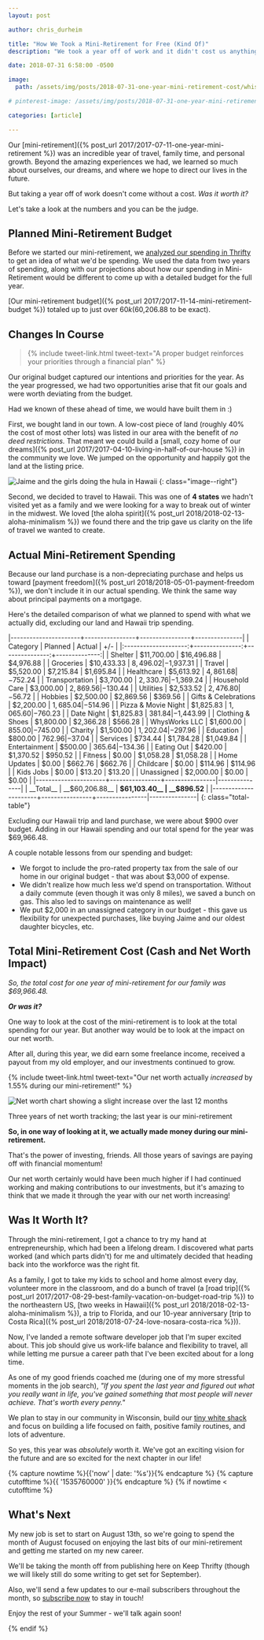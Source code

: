 ```yaml
---
layout: post

author: chris_durheim

title: "How We Took a Mini-Retirement for Free (Kind Of)"
description: "We took a year off of work and it didn't cost us anything. Maybe that's not true - it's about how you look at it. Here's how much we really spent and what it cost us."

date: 2018-07-31 6:58:00 -0500

image:
  path: /assets/img/posts/2018-07-31-one-year-mini-retirement-cost/whisper-beach.jpg

# pinterest-image: /assets/img/posts/2018-07-31-one-year-mini-retirement-cost/tk.png

categories: [article]

---
```


Our [mini-retirement]({% post_url 2017/2017-07-11-one-year-mini-retirement %}) was an incredible year of travel, family time, and personal growth. Beyond the amazing experiences we had, we learned so much about ourselves, our dreams, and where we hope to direct our lives in the future.

But taking a year off of work doesn't come without a cost. _Was it worth it?_

Let's take a look at the numbers and you can be the judge.

## Planned Mini-Retirement Budget

Before we started our mini-retirement, we [analyzed our spending in Thrifty](https://thrifty.keepthrifty.com) to get an idea of what we'd be spending. We used the data from two years of spending, along with our projections about how our spending in Mini-Retirement would be different to come up with a detailed budget for the full year.

[Our mini-retirement budget]({% post_url 2017/2017-11-14-mini-retirement-budget %}) totaled up to just over $60k ($60,206.88 to be exact).

## Changes In Course

> {% include tweet-link.html tweet-text="A proper budget reinforces your priorities through a financial plan" %}

Our original budget captured our intentions and priorities for the year. As the year progressed, we had two opportunities arise that fit our goals and were worth deviating from the budget.

Had we known of these ahead of time, we would have built them in :)

First, we bought land in our town. A low-cost piece of land (roughly 40% the cost of most other lots) was listed in our area with the benefit of _no deed restrictions._ That meant we could build a [small, cozy home of our dreams]({% post_url 2017/2017-04-10-living-in-half-of-our-house %}) in the community we love. We jumped on the opportunity and happily got the land at the listing price.

![Jaime and the girls doing the hula in Hawaii]({{site.url}}/assets/img/posts/2018-07-31-one-year-mini-retirement-cost/hula.jpg)
{: class="image--right"}

Second, we decided to travel to Hawaii. This was one of __4 states__ we hadn't visited yet as a family and we were looking for a way to break out of winter in the midwest. We loved [the aloha spirit]({% post_url 2018/2018-02-13-aloha-minimalism %}) we found there and the trip gave us clarity on the life of travel we wanted to create.

## Actual Mini-Retirement Spending

Because our land purchase is a non-depreciating purchase and helps us toward [payment freedom]({% post_url 2018/2018-05-01-payment-freedom %}), we don't include it in our actual spending. We think the same way about principal payments on a mortgage.

Here's the detailed comparison of what we planned to spend with what we actually did, excluding our land and Hawaii trip spending.

|----------------------+----------------+----------------+---------------|
| Category             | Planned        | Actual         | +/-           |
|:--------------------:+---------------:+---------------:+--------------:|
| Shelter              |     $11,700.00 |     $16,496.88 |     $4,976.88 |
| Groceries            |     $10,433.33 |      $8,496.02 |    -$1,937.31 |
| Travel               |      $5,520.00 |      $7,215.84 |     $1,695.84 |
| Healthcare           |      $5,613.92 |      $4,861.68 |      -$752.24 |
| Transportation       |      $3,700.00 |      $2,330.76 |    -$1,369.24 |
| Household Care       |      $3,000.00 |      $2,869.56 |      -$130.44 |
| Utilities            |      $2,533.52 |      $2,476.80 |       -$56.72 |
| Hobbies              |      $2,500.00 |      $2,869.56 |       $369.56 |
| Gifts & Celebrations |      $2,200.00 |      $1,685.04 |      -$514.96 |
| Pizza & Movie Night  |      $1,825.83 |      $1,065.60 |      -$760.23 |
| Date Night           |      $1,825.83 |        $381.84 |    -$1,443.99 |
| Clothing & Shoes     |      $1,800.00 |      $2,366.28 |       $566.28 |
| WhysWorks LLC        |      $1,600.00 |        $855.00 |      -$745.00 |
| Charity              |      $1,500.00 |      $1,202.04 |      -$297.96 |
| Education            |        $800.00 |        $762.96 |       -$37.04 |
| Services             |        $734.44 |      $1,784.28 |     $1,049.84 |
| Entertainment        |        $500.00 |        $365.64 |      -$134.36 |
| Eating Out           |        $420.00 |      $1,370.52 |       $950.52 |
| Fitness              |          $0.00 |      $1,058.28 |     $1,058.28 |
| Home Updates         |          $0.00 |        $662.76 |       $662.76 |
| Childcare            |          $0.00 |        $114.96 |       $114.96 |
| Kids Jobs            |          $0.00 |         $13.20 |        $13.20 |
| Unassigned           |      $2,000.00 |          $0.00 |         $0.00 |
|----------------------+----------------+----------------|---------------|
| __Total__            | __$60,206.88__ | __$61,103.40__ |   __$896.52__ |
|----------------------+----------------+----------------|---------------|
{: class="total-table"}

Excluding our Hawaii trip and land purchase, we were about $900 over budget. Adding in our Hawaii spending and our total spend for the year was $69,966.48.

A couple notable lessons from our spending and budget:

- We forgot to include the pro-rated property tax from the sale of our home in our original budget - that was about $3,000 of expense.
- We didn't realize how much less we'd spend on transportation. Without a daily commute (even though it was only 8 miles), we saved a bunch on gas. This also led to savings on maintenance as well!
- We put $2,000 in an unassigned category in our budget - this gave us flexibility for unexpected purchases, like buying Jaime and our oldest daughter bicycles, etc.

## Total Mini-Retirement Cost (Cash and Net Worth Impact)

_So, the total cost for one year of mini-retirement for our family was $69,966.48._

___Or was it?___

One way to look at the cost of the mini-retirement is to look at the total spending for our year. But another way would be to look at the impact on our net worth.

After all, during this year, we did earn some freelance income, received a payout from my old employer, and our investments continued to grow.

{% include tweet-link.html tweet-text="Our net worth actually _increased_ by 1.55% during our mini-retirement!" %}

![Net worth chart showing a slight increase over the last 12 months]({{site.url}}/assets/img/posts/2018-07-31-one-year-mini-retirement-cost/net-worth.png)

<div class="caption">Three years of net worth tracking; the last year is our mini-retirement</div>

__So, in one way of looking at it, we actually made money during our mini-retirement.__

That's the power of investing, friends. All those years of savings are paying off with financial momentum!

Our net worth certainly would have been much higher if I had continued working and making contributions to our investments, but it's amazing to think that we made it through the year with our net worth increasing!

## Was It Worth It?

Through the mini-retirement, I got a chance to try my hand at entrepreneurship, which had been a lifelong dream. I discovered what parts worked (and which parts didn't) for me and ultimately decided that heading back into the workforce was the right fit.

As a family, I got to take my kids to school and home almost every day, volunteer more in the classroom, and do a bunch of travel (a [road trip]({% post_url 2017/2017-08-29-best-family-vacation-on-budget-road-trip %}) to the northeastern US, [two weeks in Hawaii]({% post_url 2018/2018-02-13-aloha-minimalism %}), a trip to Florida, and our 10-year anniversary [trip to Costa Rica]({% post_url 2018/2018-07-24-love-nosara-costa-rica %})).

Now, I've landed a remote software developer job that I'm super excited about. This job should give us work-life balance and flexibility to travel, all while letting me pursue a career path that I've been excited about for a long time.

As one of my good friends coached me (during one of my more stressful moments in the job search), _"If you spent the last year and figured out what you really want in life, you've gained something that most people will never achieve. That's worth every penny."_

We plan to stay in our community in Wisconsin, build our [tiny white shack]({{site.url}}/our-story/#our-third-freedom-dream---the-little-white-shack) and focus on building a life focused on faith, positive family routines, and lots of adventure.

So yes, this year was _absolutely_ worth it. We've got an exciting vision for the future and are so excited for the next chapter in our life!

{% capture nowtime %}{{'now' | date: '%s'}}{% endcapture %}
{% capture cutofftime %}{{ '1535760000' }}{% endcapture %}
{% if nowtime < cutofftime %}

## What's Next

My new job is set to start on August 13th, so we're going to spend the month of August focused on enjoying the last bits of our mini-retirement and getting me started on my new career.

We'll be taking the month off from publishing here on Keep Thrifty (though we will likely still do some writing to get set for September).

Also, we'll send a few updates to our e-mail subscribers throughout the month, so [subscribe now](#subscribe-button) to stay in touch!

Enjoy the rest of your Summer - we'll talk again soon!

{% endif %}
